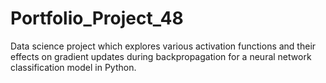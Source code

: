 # Portfolio_Project_48
Data science project which explores various activation functions and their effects on gradient updates during backpropagation for a neural network classification model in Python.

